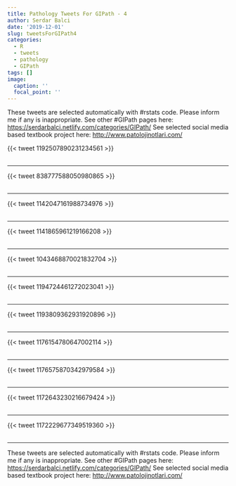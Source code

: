 ```yaml
---
title: Pathology Tweets For GIPath - 4
author: Serdar Balci
date: '2019-12-01'
slug: tweetsForGIPath4
categories:
  - R
  - tweets
  - pathology
  - GIPath
tags: []
image:
  caption: ''
  focal_point: ''
---
```



These tweets are selected automatically with #rstats code. Please inform me if any is inappropriate.
See other #GIPath pages here: https://serdarbalci.netlify.com/categories/GIPath/ 
See selected social media based textbook project here: http://www.patolojinotlari.com/

{{< tweet 1192507890231234561 >}}
<br>
<br>
<hr>
{{< tweet 838777588050980865 >}}
<br>
<br>
<hr>
{{< tweet 1142047161988734976 >}}
<br>
<br>
<hr>
{{< tweet 1141865961219166208 >}}
<br>
<br>
<hr>
{{< tweet 1043468870021832704 >}}
<br>
<br>
<hr>
{{< tweet 1194724461272023041 >}}
<br>
<br>
<hr>
{{< tweet 1193809362931920896 >}}
<br>
<br>
<hr>
{{< tweet 1176154780647002114 >}}
<br>
<br>
<hr>
{{< tweet 1176575870342979584 >}}
<br>
<br>
<hr>
{{< tweet 1172643230216679424 >}}
<br>
<br>
<hr>
{{< tweet 1172229677349519360 >}}
<br>
<br>
<hr>


These tweets are selected automatically with #rstats code. Please inform me if any is inappropriate.
See other #GIPath pages here: https://serdarbalci.netlify.com/categories/GIPath/ 
See selected social media based textbook project here: http://www.patolojinotlari.com/
